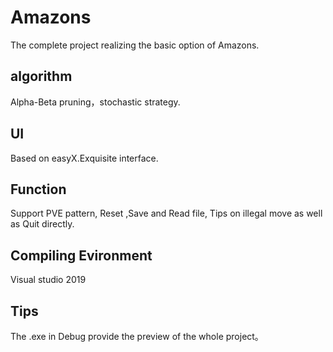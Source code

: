 # Amazons
The complete project realizing the basic option of Amazons.
## algorithm
Alpha-Beta pruning，stochastic strategy.
## UI
Based on easyX.Exquisite interface. 
## Function
Support PVE pattern, Reset ,Save and Read file, Tips on illegal move as well as Quit directly.
## Compiling Evironment
Visual studio 2019 
## Tips
The .exe in Debug provide the preview of the whole project。
